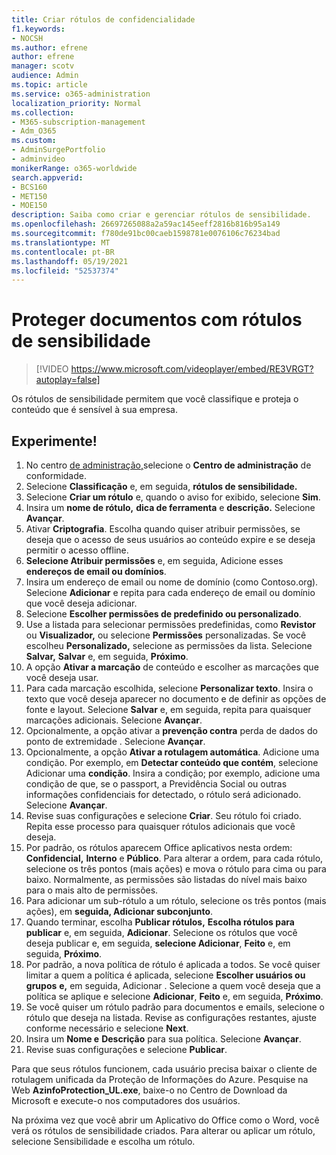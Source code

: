```yaml
---
title: Criar rótulos de confidencialidade
f1.keywords:
- NOCSH
ms.author: efrene
author: efrene
manager: scotv
audience: Admin
ms.topic: article
ms.service: o365-administration
localization_priority: Normal
ms.collection:
- M365-subscription-management
- Adm_O365
ms.custom:
- AdminSurgePortfolio
- adminvideo
monikerRange: o365-worldwide
search.appverid:
- BCS160
- MET150
- MOE150
description: Saiba como criar e gerenciar rótulos de sensibilidade.
ms.openlocfilehash: 26697265088a2a59ac145eeff2816b816b95a149
ms.sourcegitcommit: f780de91bc00caeb1598781e0076106c76234bad
ms.translationtype: MT
ms.contentlocale: pt-BR
ms.lasthandoff: 05/19/2021
ms.locfileid: "52537374"
---
```

# <a name="protect-documents-with-sensitivity-labels"></a>Proteger documentos com rótulos de sensibilidade

> [!VIDEO https://www.microsoft.com/videoplayer/embed/RE3VRGT?autoplay=false]

Os rótulos de sensibilidade permitem que você classifique e proteja o conteúdo que é sensível à sua empresa.

## <a name="try-it"></a>Experimente!

1. No centro [de administração,](https://admin.microsoft.com)selecione o **Centro de administração** de conformidade.
1. Selecione **Classificação** e, em seguida, **rótulos de sensibilidade.**
1. Selecione **Criar um rótulo** e, quando o aviso for exibido, selecione **Sim**.
1. Insira um **nome de rótulo,** **dica de ferramenta** e **descrição.** Selecione **Avançar**.
1. Ativar **Criptografia**. Escolha quando quiser atribuir permissões, se deseja que o acesso de seus usuários ao conteúdo expire e se deseja permitir o acesso offline.
1. **Selecione Atribuir permissões** e, em seguida, Adicione esses **endereços de email ou domínios**.
1. Insira um endereço de email ou nome de domínio (como Contoso.org).  Selecione **Adicionar** e repita para cada endereço de email ou domínio que você deseja adicionar.
1. Selecione **Escolher permissões de predefinido ou personalizado**.
1. Use a listada para selecionar permissões predefinidas, como **Revistor** ou **Visualizador,** ou selecione **Permissões** personalizadas. Se você escolheu **Personalizado,** selecione as permissões da lista. Selecione **Salvar,** **Salvar** e, em seguida, **Próximo**.
1. A opção **Ativar a marcação** de conteúdo e escolher as marcações que você deseja usar.
1. Para cada marcação escolhida, selecione **Personalizar texto**. Insira o texto que você deseja aparecer no documento e de definir as opções de fonte e layout. Selecione **Salvar** e, em seguida, repita para quaisquer marcações adicionais. Selecione **Avançar**.
1. Opcionalmente, a opção ativar a **prevenção contra** perda de dados do ponto de extremidade . Selecione **Avançar**.
1. Opcionalmente, a opção **Ativar a rotulagem automática**. Adicione uma condição. Por exemplo, em **Detectar conteúdo que contém**, selecione Adicionar uma **condição**. Insira a condição; por exemplo, adicione uma condição de que, se o passport, a Previdência Social ou outras informações confidenciais for detectado, o rótulo será adicionado. Selecione **Avançar**.
1. Revise suas configurações e selecione **Criar**. Seu rótulo foi criado. Repita esse processo para quaisquer rótulos adicionais que você deseja.
1. Por padrão, os rótulos aparecem Office aplicativos nesta ordem: **Confidencial,** **Interno** e **Público**. Para alterar a ordem, para cada rótulo, selecione os três pontos (mais ações) e mova o rótulo para cima ou para baixo. Normalmente, as permissões são listadas do nível mais baixo para o mais alto de permissões.
1. Para adicionar um sub-rótulo a um rótulo, selecione os três pontos (mais ações), em **seguida, Adicionar subconjunto**.
1. Quando terminar, escolha **Publicar rótulos,** **Escolha rótulos para publicar** e, em seguida, **Adicionar**. Selecione os rótulos que você deseja publicar e, em seguida, **selecione Adicionar**, **Feito** e, em seguida, **Próximo**.
1. Por padrão, a nova política de rótulo é aplicada a todos. Se você quiser limitar a quem a política é aplicada, selecione **Escolher usuários ou grupos** **e,** em seguida, Adicionar . Selecione a quem você deseja que a política se aplique e selecione **Adicionar**, **Feito** e, em seguida, **Próximo**.
1. Se você quiser um rótulo padrão para documentos e emails, selecione o rótulo que deseja na listada. Revise as configurações restantes, ajuste conforme necessário e selecione **Next**.
1. Insira um **Nome e** **Descrição** para sua política. Selecione **Avançar**.
1. Revise suas configurações e selecione **Publicar**.

Para que seus rótulos funcionem, cada usuário precisa baixar o cliente de rotulagem unificada da Proteção de Informações do Azure. Pesquise na Web **AzinfoProtection_UL.exe**, baixe-o no Centro de Download da Microsoft e execute-o nos computadores dos usuários.

Na próxima vez que você abrir um Aplicativo do Office como o Word, você verá os rótulos de sensibilidade criados. Para alterar ou aplicar um rótulo, selecione Sensibilidade e escolha um rótulo.

